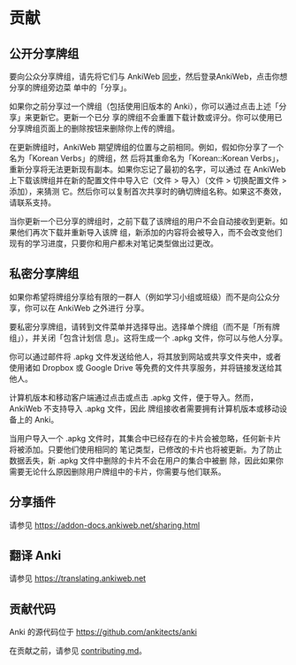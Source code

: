 # 贡献

<!-- toc -->

## 公开分享牌组

要向公众分享牌组，请先将它们与 AnkiWeb [同步](syncing.md)，然后登录AnkiWeb，点击你想分享的牌组旁边菜
单中的「分享」。

如果你之前分享过一个牌组（包括使用旧版本的 Anki），你可以通过点击上述「分享」来更新它。更新一个已分
享的牌组不会重置下载计数或评分。你可以使用已分享牌组页面上的删除按钮来删除你上传的牌组。

在更新牌组时，AnkiWeb 期望牌组的位置与之前相同。例如，假如你分享了一个名为「Korean Verbs」的牌组，然
后将其重命名为「Korean::Korean Verbs」，重新分享将无法更新现有副本。如果你忘记了最初的名字，可以通过
在 AnkiWeb 上下载该牌组并在新的配置文件中导入它（文件 > 导入）（文件 > 切换配置文件 > 添加），来猜测
它。然后你可以复制首次共享时的确切牌组名称。如果这不奏效，请联系支持。

当你更新一个已分享的牌组时，之前下载了该牌组的用户不会自动接收到更新。如果他们再次下载并重新导入该牌
组，新添加的内容将会被导入，而不会改变他们现有的学习进度，只要你和用户都未对笔记类型做出过更改。

## 私密分享牌组

如果你希望将牌组分享给有限的一群人（例如学习小组或班级）而不是向公众分享，你可以在 AnkiWeb 之外进行
分享。

要私密分享牌组，请转到文件菜单并选择导出。选择单个牌组（而不是「所有牌组」），并关闭「包含计划信
息」。这将生成一个 .apkg 文件，你可以与他人分享。

你可以通过邮件将 .apkg 文件发送给他人，将其放到网站或共享文件夹中，或者使用诸如 Dropbox 或 Google
Drive 等免费的文件共享服务，并将链接发送给其他人。

计算机版本和移动客户端通过点击或点击 .apkg 文件，便于导入。然而，AnkiWeb 不支持导入 .apkg 文件，因此
牌组接收者需要拥有计算机版本或移动设备上的 Anki。

当用户导入一个 .apkg 文件时，其集合中已经存在的卡片会被忽略，任何新卡片将被添加。只要他们使用相同的
笔记类型，已修改的卡片也将被更新。为了防止数据丢失，新 .apkg 文件中删除的卡片不会在用户的集合中被删
除，因此如果你需要无论什么原因删除用户牌组中的卡片，你需要与他们联系。

## 分享插件

请参见 <https://addon-docs.ankiweb.net/sharing.html>

## 翻译 Anki

请参见 <https://translating.ankiweb.net>

## 贡献代码

Anki 的源代码位于 <https://github.com/ankitects/anki>

在贡献之前，请参见
[contributing.md](https://github.com/ankitects/anki/blob/main/docs/contributing.md)。
